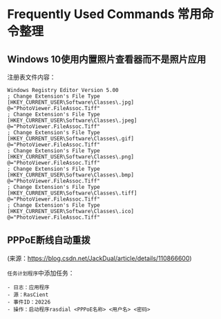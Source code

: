 # Frequently Used Commands 常用命令整理

## Windows 10使用内置照片查看器而不是照片应用
注册表文件内容：
```
Windows Registry Editor Version 5.00
; Change Extension's File Type 
[HKEY_CURRENT_USER\Software\Classes\.jpg] 
@="PhotoViewer.FileAssoc.Tiff" 
; Change Extension's File Type 
[HKEY_CURRENT_USER\Software\Classes\.jpeg] 
@="PhotoViewer.FileAssoc.Tiff" 
; Change Extension's File Type 
[HKEY_CURRENT_USER\Software\Classes\.gif] 
@="PhotoViewer.FileAssoc.Tiff" 
; Change Extension's File Type 
[HKEY_CURRENT_USER\Software\Classes\.png] 
@="PhotoViewer.FileAssoc.Tiff" 
; Change Extension's File Type 
[HKEY_CURRENT_USER\Software\Classes\.bmp] 
@="PhotoViewer.FileAssoc.Tiff" 
; Change Extension's File Type 
[HKEY_CURRENT_USER\Software\Classes\.tiff] 
@="PhotoViewer.FileAssoc.Tiff" 
; Change Extension's File Type 
[HKEY_CURRENT_USER\Software\Classes\.ico] 
@="PhotoViewer.FileAssoc.Tiff"
```

## PPPoE断线自动重拨
(来源：https://blog.csdn.net/JackDual/article/details/110866600)

`任务计划程序`中添加任务：
```- 触发器：当特定事件被记录时
- 日志：应用程序
- 源：RasCient
- 事件ID：20226
- 操作：启动程序rasdial <PPPoE名称> <用户名> <密码>
```
